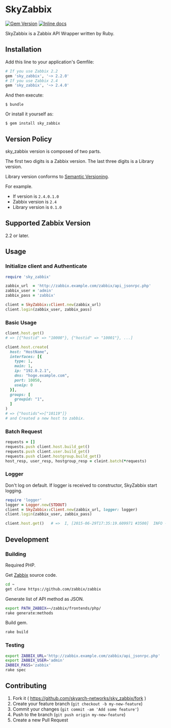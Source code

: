 # SkyZabbix

[![Gem Version](https://badge.fury.io/rb/sky_zabbix.svg)](http://badge.fury.io/rb/sky_zabbix)
[![Inline docs](http://inch-ci.org/github/skyarch-networks/sky_zabbix.svg?branch=master)](http://inch-ci.org/github/skyarch-networks/sky_zabbix)

SkyZabbix is a Zabbix API Wrapper written by Ruby.

## Installation

Add this line to your application's Gemfile:

```ruby
# If you use Zabbix 2.2
gem 'sky_zabbix', '~> 2.2.0'
# If you use Zabbix 2.4
gem 'sky_zabbix', '~> 2.4.0'
```

And then execute:

    $ bundle

Or install it yourself as:

    $ gem install sky_zabbix

## Version Policy

sky_zabbix version is composed of two parts.

The first two digits is a Zabbix version.
The last three digits is a Library version.

Library version conforms to [Semantic Versioning](http://semver.org/).

For example.

- If version is `2.4.0.1.0`
- Zabbix version is `2.4`
- Library version is `0.1.0`

## Supported Zabbix Version

2.2 or later.

## Usage

### Initialize client and Authenticate

```ruby
require 'sky_zabbix'

zabbix_url  = 'http://zabbix.example.com/zabbix/api_jsonrpc.php'
zabbix_user = 'admin'
zabbix_pass = 'zabbix'

client = SkyZabbix::Client.new(zabbix_url)
client.login(zabbix_user, zabbix_pass)
```

### Basic Usage

```ruby
client.host.get()
# => [{"hostid" => "10000"}, {"hostid" => "10001"}, ...]

client.host.create(
  host: "HostName",
  interfaces: [{
    type: 1,
    main: 1,
    ip: "192.0.2.1",
    dns: "hoge.example.com",
    port: 10050,
    useip: 0
  }],
  groups: [
    groupid: "1",
  ]
)
# => {"hostids"=>["10119"]}
# and Created a new host to zabbix.
```

### Batch Request

```ruby
requests = []
requests.push client.host.build_get()
requests.push client.user.build_get()
requests.push client.hostgroup.build_get()
host_resp, user_resp, hostgroup_resp = cleint.batch(*requests)
```

### Logger

Don't log on default.
If logger is received to constructor, SkyZabbix start logging.

```ruby
require 'logger'
logger = Logger.new(STDOUT)
client = SkyZabbix::Client.new(zabbix_url, logger: logger)
client.login(zabbix_user, zabbix_pass)

client.host.get()   # =>  I, [2015-06-29T17:35:19.609971 #3500]  INFO -- : [SkyZabbix 200 5.296144592] host.get({})
```

## Development

### Building

Required PHP.

Get [Zabbix](https://github.com/zabbix/zabbix) source code.

```sh
cd ~
get clone https://github.com/zabbix/zabbix
```

Generate list of API method as JSON.

```sh
export PATH_ZABBIX=~/zabbix/frontends/php/
rake generate:methods
```

Build gem.

```sh
rake build
```

### Testing

```sh
export ZABBIX_URL='http://zabbix.example.com/zabbix/api_jsonrpc.php'
export ZABBIX_USER='admin'
ZABBIX_PASS='zabbix'
rake spec
```

## Contributing

1. Fork it ( https://github.com/skyarch-networks/sky_zabbix/fork )
2. Create your feature branch (`git checkout -b my-new-feature`)
3. Commit your changes (`git commit -am 'Add some feature'`)
4. Push to the branch (`git push origin my-new-feature`)
5. Create a new Pull Request

